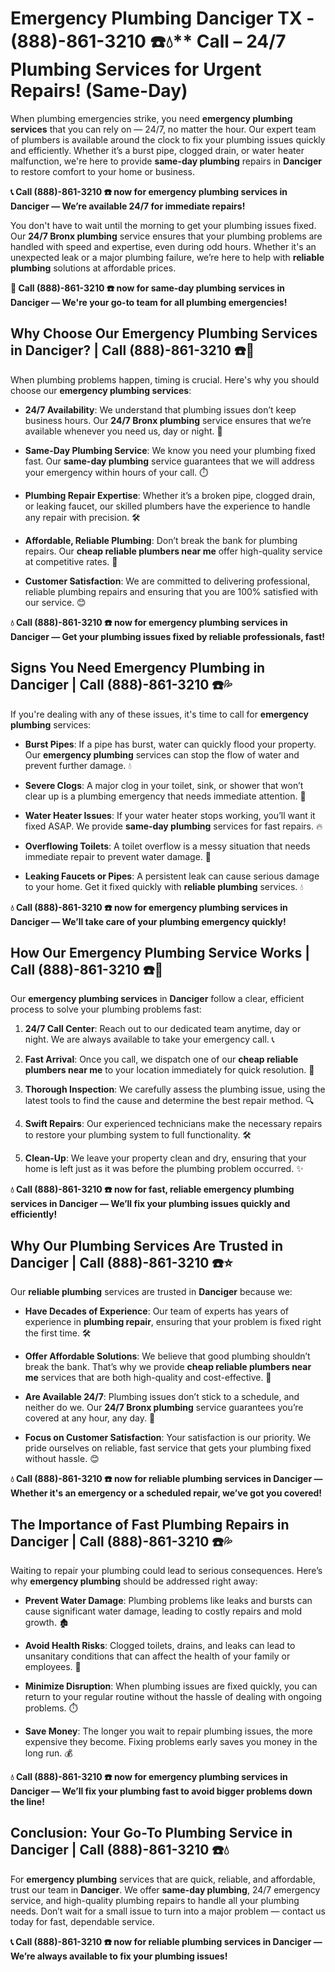 # Emergency Plumbing Danciger TX - (888)-861-3210 ☎️💧** Call  – 24/7 Plumbing Services for Urgent Repairs! (Same-Day)

When plumbing emergencies strike, you need **emergency plumbing services** that you can rely on — 24/7, no matter the hour. Our expert team of plumbers is available around the clock to fix your plumbing issues quickly and efficiently. Whether it’s a burst pipe, clogged drain, or water heater malfunction, we're here to provide **same-day plumbing** repairs in **Danciger** to restore comfort to your home or business.

**📞 Call (888)-861-3210 ☎️ now for emergency plumbing services in Danciger — We’re available 24/7 for immediate repairs!**

You don't have to wait until the morning to get your plumbing issues fixed. Our **24/7 Bronx plumbing** service ensures that your plumbing problems are handled with speed and expertise, even during odd hours. Whether it's an unexpected leak or a major plumbing failure, we’re here to help with **reliable plumbing** solutions at affordable prices.

**🚨 Call (888)-861-3210 ☎️ now for **same-day plumbing** services in Danciger — We're your go-to team for all plumbing emergencies!**

## **Why Choose Our Emergency Plumbing Services in Danciger? | Call (888)-861-3210 ☎️🔧**

When plumbing problems happen, timing is crucial. Here's why you should choose our **emergency plumbing services**:

- **24/7 Availability**: We understand that plumbing issues don’t keep business hours. Our **24/7 Bronx plumbing** service ensures that we’re available whenever you need us, day or night. 🌙
- **Same-Day Plumbing Service**: We know you need your plumbing fixed fast. Our **same-day plumbing** service guarantees that we will address your emergency within hours of your call. ⏱️
- **Plumbing Repair Expertise**: Whether it’s a broken pipe, clogged drain, or leaking faucet, our skilled plumbers have the experience to handle any repair with precision. 🛠️
- **Affordable, Reliable Plumbing**: Don’t break the bank for plumbing repairs. Our **cheap reliable plumbers near me** offer high-quality service at competitive rates. 💸
- **Customer Satisfaction**: We are committed to delivering professional, reliable plumbing repairs and ensuring that you are 100% satisfied with our service. 😊

**💧 Call (888)-861-3210 ☎️ now for **emergency plumbing** services in Danciger — Get your plumbing issues fixed by reliable professionals, fast!**

## **Signs You Need Emergency Plumbing in Danciger | Call (888)-861-3210 ☎️💦**

If you're dealing with any of these issues, it's time to call for **emergency plumbing** services:

- **Burst Pipes**: If a pipe has burst, water can quickly flood your property. Our **emergency plumbing** services can stop the flow of water and prevent further damage. 💧
- **Severe Clogs**: A major clog in your toilet, sink, or shower that won’t clear up is a plumbing emergency that needs immediate attention. 🚽
- **Water Heater Issues**: If your water heater stops working, you’ll want it fixed ASAP. We provide **same-day plumbing** services for fast repairs. 🔥
- **Overflowing Toilets**: A toilet overflow is a messy situation that needs immediate repair to prevent water damage. 🚨
- **Leaking Faucets or Pipes**: A persistent leak can cause serious damage to your home. Get it fixed quickly with **reliable plumbing** services. 💧

**💧 Call (888)-861-3210 ☎️ now for **emergency plumbing** services in Danciger — We’ll take care of your plumbing emergency quickly!**

## **How Our Emergency Plumbing Service Works | Call (888)-861-3210 ☎️🔧**

Our **emergency plumbing services** in **Danciger** follow a clear, efficient process to solve your plumbing problems fast:

1. **24/7 Call Center**: Reach out to our dedicated team anytime, day or night. We are always available to take your emergency call. 📞
2. **Fast Arrival**: Once you call, we dispatch one of our **cheap reliable plumbers near me** to your location immediately for quick resolution. 🚗
3. **Thorough Inspection**: We carefully assess the plumbing issue, using the latest tools to find the cause and determine the best repair method. 🔍
4. **Swift Repairs**: Our experienced technicians make the necessary repairs to restore your plumbing system to full functionality. 🛠️
5. **Clean-Up**: We leave your property clean and dry, ensuring that your home is left just as it was before the plumbing problem occurred. ✨

**💧 Call (888)-861-3210 ☎️ now for fast, reliable **emergency plumbing** services in Danciger — We’ll fix your plumbing issues quickly and efficiently!**

## **Why Our Plumbing Services Are Trusted in Danciger | Call (888)-861-3210 ☎️⭐**

Our **reliable plumbing** services are trusted in **Danciger** because we:

- **Have Decades of Experience**: Our team of experts has years of experience in **plumbing repair**, ensuring that your problem is fixed right the first time. 🛠️
- **Offer Affordable Solutions**: We believe that good plumbing shouldn’t break the bank. That’s why we provide **cheap reliable plumbers near me** services that are both high-quality and cost-effective. 💸
- **Are Available 24/7**: Plumbing issues don’t stick to a schedule, and neither do we. Our **24/7 Bronx plumbing** service guarantees you’re covered at any hour, any day. 🌙
- **Focus on Customer Satisfaction**: Your satisfaction is our priority. We pride ourselves on reliable, fast service that gets your plumbing fixed without hassle. 😊

**💧 Call (888)-861-3210 ☎️ now for **reliable plumbing** services in Danciger — Whether it's an emergency or a scheduled repair, we’ve got you covered!**

## **The Importance of Fast Plumbing Repairs in Danciger | Call (888)-861-3210 ☎️💦**

Waiting to repair your plumbing could lead to serious consequences. Here’s why **emergency plumbing** should be addressed right away:

- **Prevent Water Damage**: Plumbing problems like leaks and bursts can cause significant water damage, leading to costly repairs and mold growth. 🏚️
- **Avoid Health Risks**: Clogged toilets, drains, and leaks can lead to unsanitary conditions that can affect the health of your family or employees. 🚽
- **Minimize Disruption**: When plumbing issues are fixed quickly, you can return to your regular routine without the hassle of dealing with ongoing problems. ⏱️
- **Save Money**: The longer you wait to repair plumbing issues, the more expensive they become. Fixing problems early saves you money in the long run. 💰

**💧 Call (888)-861-3210 ☎️ now for **emergency plumbing** services in Danciger — We’ll fix your plumbing fast to avoid bigger problems down the line!**

## **Conclusion: Your Go-To Plumbing Service in Danciger | Call (888)-861-3210 ☎️💧**

For **emergency plumbing** services that are quick, reliable, and affordable, trust our team in **Danciger**. We offer **same-day plumbing**, 24/7 emergency service, and high-quality plumbing repairs to handle all your plumbing needs. Don’t wait for a small issue to turn into a major problem — contact us today for fast, dependable service.

**📞 Call (888)-861-3210 ☎️ now for **reliable plumbing** services in Danciger — We’re always available to fix your plumbing issues!**
